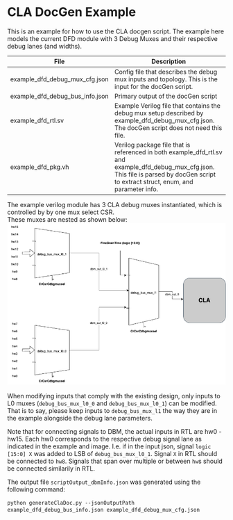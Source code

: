 # CLA DocGen Example
This is an example for how to use the CLA docgen script. The example here models the current DFD module with 3 Debug Muxes and their respective debug lanes (and widths).

| File      | Description |
| ----------- | ----------- |
| example_dfd_debug_mux_cfg.json | Config file that describes the debug mux inputs and topology. This is the input for the docGen script. |
| example_dfd_debug_bus_info.json | Primary output of the docGen script |
| example_dfd_rtl.sv | Example Verilog file that contains the debug mux setup described by example_dfd_debug_mux_cfg.json. The docGen script does not need this file. |
| example_dfd_pkg.vh | Verilog package file that is referenced in both example_dfd_rtl.sv and example_dfd_debug_mux_cfg.json. This file is parsed by docGen script to extract struct, enum, and parameter info. |

The example verilog module has 3 CLA debug muxes instantiated, which is controlled by by one mux select CSR.\
These muxes are nested as shown below:\
![./example_dfd.png](example_dfd.png "example_dfd.png")

When modifying inputs that comply with the existing design, only inputs to L0 muxes (`debug_bus_mux_l0_0` and `debug_bus_mux_l0_1`) can be modified. That is to say, please keep inputs to `debug_bus_mux_l1` the way they are in the example alongside the debug lane parameters. 

Note that for connecting signals to DBM, the actual inputs in RTL are hw0 - hw15. Each hw0 corresponds to the respective debug signal lane as indicated in the example and image. I.e. if in the input json, signal `logic [15:0] X` was added to LSB of `debug_bus_mux_l0_1`. Signal `X` in RTL should be connected to `hw8`. Signals that span over multiple or between `hw`s should be connected similarily in RTL.     

The output file `scriptOutput_dbmInfo.json` was generated using the following command:
```console
python generateClaDoc.py --jsonOutputPath example_dfd_debug_bus_info.json example_dfd_debug_mux_cfg.json
```
